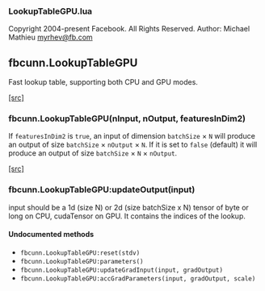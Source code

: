 

### LookupTableGPU.lua ###

Copyright 2004-present Facebook. All Rights Reserved.
Author: Michael Mathieu <myrhev@fb.com>

<a name="fbcunn.LookupTableGPU.dok"></a>


## fbcunn.LookupTableGPU ##


Fast lookup table, supporting both CPU and GPU modes.


<a class="entityLink" href="https://github.com/facebook/fbcunn/blob/d84530ee7c84c5651f674d115a45e3ab8cbb39d2/layers/LookupTableGPU.lua#L19">[src]</a>
<a name="fbcunn.LookupTableGPU"></a>


### fbcunn.LookupTableGPU(nInput, nOutput, featuresInDim2) ###


If `featuresInDim2` is `true`, an input of dimension `batchSize` ${\times}$ `N` will produce an output of size `batchSize` ${\times}$ `nOutput`
${\times}$ `N`. If it is set to `false` (default) it will produce an output
of size `batchSize` ${\times}$ `N` ${\times}$ `nOutput`.


<a class="entityLink" href="https://github.com/facebook/fbcunn/blob/d84530ee7c84c5651f674d115a45e3ab8cbb39d2/layers/LookupTableGPU.lua#L42">[src]</a>
<a name="fbcunn.LookupTableGPU:updateOutput"></a>


### fbcunn.LookupTableGPU:updateOutput(input) ###

input should be a 1d (size N) or 2d (size batchSize x N)
tensor of byte or long on CPU, cudaTensor on GPU.
It contains the indices of the lookup.


#### Undocumented methods ####

<a name="fbcunn.LookupTableGPU:reset"></a>
 * `fbcunn.LookupTableGPU:reset(stdv)`
<a name="fbcunn.LookupTableGPU:parameters"></a>
 * `fbcunn.LookupTableGPU:parameters()`
<a name="fbcunn.LookupTableGPU:updateGradInput"></a>
 * `fbcunn.LookupTableGPU:updateGradInput(input, gradOutput)`
<a name="fbcunn.LookupTableGPU:accGradParameters"></a>
 * `fbcunn.LookupTableGPU:accGradParameters(input, gradOutput, scale)`
